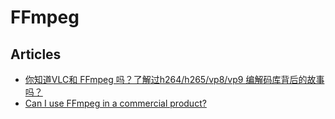 # FFmpeg

## Articles
* [你知道VLC和 FFmpeg 吗？了解过h264/h265/vp8/vp9 编解码库背后的故事吗？](https://www.zhihu.com/question/26251749/answer/2352138015)
* [Can I use FFmpeg in a commercial product?](https://video.stackexchange.com/questions/14802/can-i-use-ffmpeg-in-a-commercial-product)
